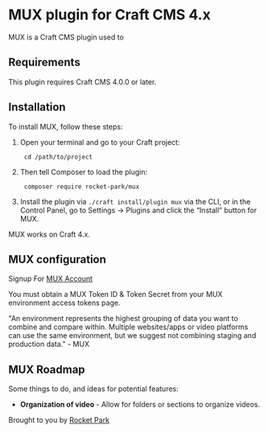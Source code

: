 # MUX plugin for Craft CMS 4.x

MUX is a Craft CMS plugin used to 

## Requirements

This plugin requires Craft CMS 4.0.0 or later.

## Installation

To install MUX, follow these steps:

1. Open your terminal and go to your Craft project:

        cd /path/to/project

2. Then tell Composer to load the plugin:

        composer require rocket-park/mux

3. Install the plugin via `./craft install/plugin mux` via the CLI, or in the Control Panel, go to Settings → Plugins and click the “Install” button for MUX.

MUX works on Craft 4.x.

## MUX configuration

Signup For [MUX Account](https://mux.com/)

You must obtain a MUX Token ID & Token Secret from your MUX environment access tokens page.
 
"An environment represents the highest grouping of data you want to combine and compare within. Multiple websites/apps or video platforms can use the same environment, but we suggest not combining staging and production data." - MUX

## MUX Roadmap

Some things to do, and ideas for potential features:

* **Organization of video** - Allow for folders or sections to organize videos.

Brought to you by [Rocket Park](https://rocketpark.com/)